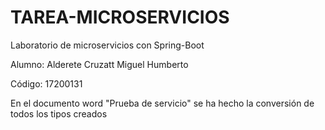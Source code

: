 # TAREA-MICROSERVICIOS
Laboratorio de microservicios con Spring-Boot
<p>Alumno: Alderete Cruzatt Miguel Humberto</p>
<p>Código: 17200131</p>
<p>En el documento word "Prueba de servicio" se ha hecho la conversión de todos los tipos creados</p>
